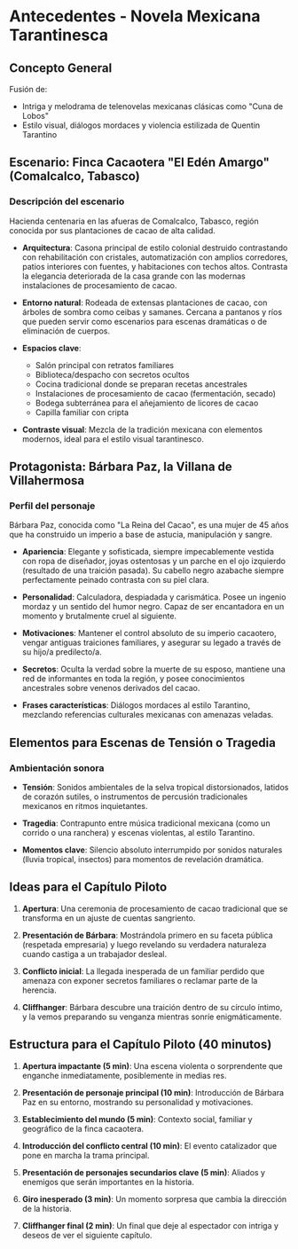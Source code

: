 # Antecedentes - Novela Mexicana Tarantinesca

## Concepto General
Fusión de:
- Intriga y melodrama de telenovelas mexicanas clásicas como "Cuna de Lobos"
- Estilo visual, diálogos mordaces y violencia estilizada de Quentin Tarantino

## Escenario: Finca Cacaotera "El Edén Amargo" (Comalcalco, Tabasco)

### Descripción del escenario
Hacienda centenaria en las afueras de Comalcalco, Tabasco, región conocida por sus plantaciones de cacao de alta calidad.

- **Arquitectura**: Casona principal de estilo colonial destruido contrastando con rehabilitación con cristales, automatización con amplios corredores, patios interiores con fuentes, y habitaciones con techos altos. Contrasta la elegancia deteriorada de la casa grande con las modernas instalaciones de procesamiento de cacao.

- **Entorno natural**: Rodeada de extensas plantaciones de cacao, con árboles de sombra como ceibas y samanes. Cercana a pantanos y ríos que pueden servir como escenarios para escenas dramáticas o de eliminación de cuerpos.

- **Espacios clave**:
  - Salón principal con retratos familiares
  - Biblioteca/despacho con secretos ocultos
  - Cocina tradicional donde se preparan recetas ancestrales
  - Instalaciones de procesamiento de cacao (fermentación, secado)
  - Bodega subterránea para el añejamiento de licores de cacao
  - Capilla familiar con cripta

- **Contraste visual**: Mezcla de la tradición mexicana con elementos modernos, ideal para el estilo visual tarantinesco.

## Protagonista: Bárbara Paz, la Villana de Villahermosa

### Perfil del personaje
Bárbara Paz, conocida como "La Reina del Cacao", es una mujer de 45 años que ha construido un imperio a base de astucia, manipulación y sangre.

- **Apariencia**: Elegante y sofisticada, siempre impecablemente vestida con ropa de diseñador, joyas ostentosas y un parche en el ojo izquierdo (resultado de una traición pasada). Su cabello negro azabache siempre perfectamente peinado contrasta con su piel clara.

- **Personalidad**: Calculadora, despiadada y carismática. Posee un ingenio mordaz y un sentido del humor negro. Capaz de ser encantadora en un momento y brutalmente cruel al siguiente.

- **Motivaciones**: Mantener el control absoluto de su imperio cacaotero, vengar antiguas traiciones familiares, y asegurar su legado a través de su hijo/a predilecto/a.

- **Secretos**: Oculta la verdad sobre la muerte de su esposo, mantiene una red de informantes en toda la región, y posee conocimientos ancestrales sobre venenos derivados del cacao.

- **Frases características**: Diálogos mordaces al estilo Tarantino, mezclando referencias culturales mexicanas con amenazas veladas.

## Elementos para Escenas de Tensión o Tragedia

### Ambientación sonora
- **Tensión**: Sonidos ambientales de la selva tropical distorsionados, latidos de corazón sutiles, o instrumentos de percusión tradicionales mexicanos en ritmos inquietantes.

- **Tragedia**: Contrapunto entre música tradicional mexicana (como un corrido o una ranchera) y escenas violentas, al estilo Tarantino.

- **Momentos clave**: Silencio absoluto interrumpido por sonidos naturales (lluvia tropical, insectos) para momentos de revelación dramática.

## Ideas para el Capítulo Piloto

1. **Apertura**: Una ceremonia de procesamiento de cacao tradicional que se transforma en un ajuste de cuentas sangriento.

2. **Presentación de Bárbara**: Mostrándola primero en su faceta pública (respetada empresaria) y luego revelando su verdadera naturaleza cuando castiga a un trabajador desleal.

3. **Conflicto inicial**: La llegada inesperada de un familiar perdido que amenaza con exponer secretos familiares o reclamar parte de la herencia.

4. **Cliffhanger**: Bárbara descubre una traición dentro de su círculo íntimo, y la vemos preparando su venganza mientras sonríe enigmáticamente.

## Estructura para el Capítulo Piloto (40 minutos)

1. **Apertura impactante (5 min)**: Una escena violenta o sorprendente que enganche inmediatamente, posiblemente in medias res.

2. **Presentación de personaje principal (10 min)**: Introducción de Bárbara Paz en su entorno, mostrando su personalidad y motivaciones.

3. **Establecimiento del mundo (5 min)**: Contexto social, familiar y geográfico de la finca cacaotera.

4. **Introducción del conflicto central (10 min)**: El evento catalizador que pone en marcha la trama principal.

5. **Presentación de personajes secundarios clave (5 min)**: Aliados y enemigos que serán importantes en la historia.

6. **Giro inesperado (3 min)**: Un momento sorpresa que cambia la dirección de la historia.

7. **Cliffhanger final (2 min)**: Un final que deje al espectador con intriga y deseos de ver el siguiente capítulo.